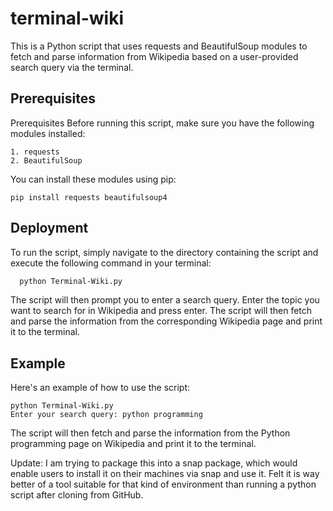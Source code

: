 
# terminal-wiki

This is a Python script that uses requests and BeautifulSoup modules to fetch and parse information from Wikipedia based on a user-provided search query via the terminal.






## Prerequisites

Prerequisites Before running this script, make sure you have the following modules installed:

    1. requests
    2. BeautifulSoup
You can install these modules using pip:

```
pip install requests beautifulsoup4
```



## Deployment

To run the script, simply navigate to the directory containing the script and execute the following command in your terminal:


```bash
  python Terminal-Wiki.py
```
The script will then prompt you to enter a search query. Enter the topic you want to search for in Wikipedia and press enter. The script will then fetch and parse the information from the corresponding Wikipedia page and print it to the terminal.

## Example

Here's an example of how to use the script:

```
python Terminal-Wiki.py
Enter your search query: python programming
```

The script will then fetch and parse the information from the Python programming page on Wikipedia and print it to the terminal.


Update: I am trying to package this into a snap package, which would enable users to install it on their machines via snap and use it. Felt it is way better of a tool suitable for that kind of environment than running a python script after cloning from GitHub.
